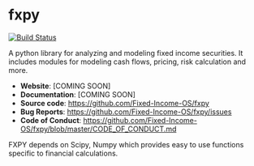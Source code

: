 # fxpy

[![Build Status](https://travis-ci.org/Fixed-Income-OS/fxpy.svg?branch=master)](https://travis-ci.org/Fixed-Income-OS/fxpy)

A python library for analyzing and modeling fixed income securities. It includes modules for
modeling cash flows, pricing, risk calculation and more.

* **Website**: [COMING SOON]
* **Documentation**: [COMING SOON]
* **Source code**: https://github.com/Fixed-Income-OS/fxpy
* **Bug Reports**: https://github.com/Fixed-Income-OS/fxpy/issues
* **Code of Conduct**: https://github.com/Fixed-Income-OS/fxpy/blob/master/CODE_OF_CONDUCT.md

FXPY depends on Scipy, Numpy which provides easy to use functions specific to financial calculations.

